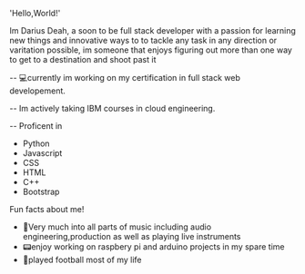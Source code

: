 'Hello,World!'

Im Darius Deah, a soon to be full stack developer with a passion for learning new things and innovative ways to to tackle any task in any direction or varitation possible, im someone that enjoys figuring out more than one way to get to a destination and shoot past it


-- 💻currently im working on my certification in full stack web developement.

-- Im actively taking IBM courses in cloud engineering.

-- Proficent in 
* Python
* Javascript 
* CSS
* HTML
* C++
* Bootstrap



Fun facts about me!

* 🎵Very much into all parts of music including audio engineering,production as well as playing live instruments 
* 📟enjoy working on raspbery pi and arduino projects in my spare time 
* 🏈played football most of my life 


<!---
DariusDeah/DariusDeah is a ✨ special ✨ repository because its `README.md` (this file) appears on your GitHub profile.
You can click the Preview link to take a look at your changes.
--->
